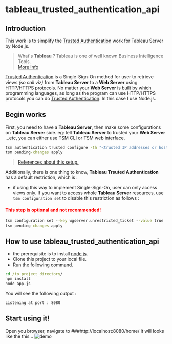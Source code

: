 # tableau_trusted_authentication_api

## Introduction

This work is to simplify the [Trusted Authentication](https://onlinehelp.tableau.com/current/server/en-us/trusted_auth_how.htm) work for Tableau Server by Node.js.

>What's **Tableau** ? Tableau is one of well known Business Intelligence Tools.  
[More Info](https://www.tableau.com/)

[Trusted Authentication](https://onlinehelp.tableau.com/current/server/en-us/trusted_auth_how.htm) is a Single-Sign-On method for user to retrieve views *(so call viz)* from **Tableau Server** to a **Web Server** using HTTP/HTTPS protocols. No matter your **Web Server** is built by which programming languages, as long as the program can use HTTP/HTTPS protocols you can do [Trusted Authentication](https://onlinehelp.tableau.com/current/server/en-us/trusted_auth_how.htm). In this case I use Node.js.

## Begin works

First, you need to have a **Tableau Server**, then make some configurations on **Tableau Server** side. eg: tell **Tableau Server** to trusted your **Web Server** ...etc, you can either use TSM CLI or TSM web interface.
```cmd
tsm authentication trusted configure -th "<trusted IP addresses or host names>"
tsm pending-changes apply
```
>[References about this setup.](https://onlinehelp.tableau.com/current/server/en-us/trusted_auth_trustIP.htm)


Additionally, there is one thing to know, **Tableau Trsuted Authentication** has a default restriction, which is :
* if using this way to implement Single-Sign-On, user can only access views only. If you want to access whole **Tableau Server** resources, use ```tsm configuration set``` to disable this restriction as follows :
#### <span style='color:red'>This step is optional and not recommended!</span>
```cmd
tsm configuration set --key wgserver.unrestricted_ticket --value true
tsm pending-changes apply
```

##  How to use **tableau_trusted_authentication_api**
* the prerequisite is to install [node.js](https://nodejs.org/en/).
* Clone this project to your local file.
* Run the following command.
```cmd
cd /to_project_directory/
npm install
node app.js
``` 
You will see the following output :

```
Listening at port : 8080
```

## Start using it!
Open you browser, navigate to
###http://localhost:8080/home/
It will looks like the this...
![demo](./public/images/demo.gif)
